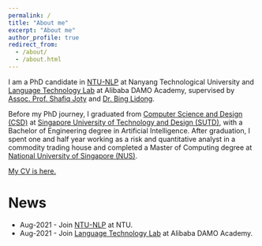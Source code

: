 ```yaml
---
permalink: /
title: "About me"
excerpt: "About me"
author_profile: true
redirect_from:
  - /about/
  - /about.html
---
```


I am a PhD candidate in [NTU-NLP](https://ntunlpsg.github.io) at Nanyang Technological University and [Language Technology Lab](https://damo.alibaba.com/labs/language-technology) at Alibaba DAMO Academy, supervised by [Assoc. Prof. Shafiq Joty](https://raihanjoty.github.io) and [Dr. Bing Lidong](https://lidongbing.github.io).

Before my PhD journey, I graduated from [Computer Science and Design (CSD)](https://istd.sutd.edu.sg/) at [Singapore University of Technology and Design (SUTD)](https://www.sutd.edu.sg/),
with a Bachelor of Engineering degree in Artificial Intelligence.
After graduation, I spent one and half year working as a risk and quantitative analyst in a commodity trading house and
completed a Master of Computing degree at [National University of Singapore (NUS)](https://www.comp.nus.edu.sg/).

<!-- Research Interest -->

[My CV is here.](http://xingxuanli.github.io/files/cv_lixingxuan.pdf)

News
====
* Aug-2021 - Join [NTU-NLP](https://ntunlpsg.github.io) at NTU.
* Aug-2021 - Join [Language Technology Lab](https://damo.alibaba.com/labs/language-technology) at Alibaba DAMO Academy.

<br />
<br />
<div align="center">
<script type='text/javascript' id='clustrmaps' src='//cdn.clustrmaps.com/map_v2.js?cl=080808&w=450&t=n&d=N_xEFBEwpQfbPYu2LUGSWXNkZVJYkwCV8yS_L3UKptU&co=ffffff&cmo=3acc3a&cmn=ff5353&ct=808080'></script>
</div>
